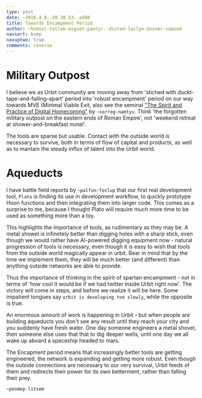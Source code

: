 ```yaml
---
type: post
date: ~2018.4.8..08.30.53..ad90
title: Towards Encampment Period
author: ~hodsel-talleb-migset-pantyr--disted-laclyn-dozner-samzod
navsort: bump
navuptwo: true
comments: reverse
---
```



# Military Outpost

I believe we as Urbit community are moving away from 'stiched with duckt-tape-and-falling-apart' period into 'robust encampment' period on our way towards MVE (Minimal Viable Exit, also see the seminal ["The Spirit and Practice of Digital Homecoming"](https://fora.urbit.org/posts/~2018.3.22..19.46.35..3499~/) by `~sorreg-namtyv`. Think 'the forgotten military outpost on the eastern ends of Roman Empire', not 'weekend retreat at shower-and-breakfast motel'.

The tools are sparse but usable. Contact with the outside world is necessary to survive, both in terms of flow of capital and products, as well as to mantain the steady influx of talent into the Urbit world. 

# Aqueducts

I have battle field reports by `~palfun-foslup` that our first real development tool, `Plato` is finding its use in development workflow, to quickly prototype Hoon functions and then integrating them into larger code. This comes as a surprise to me, because I thought Plato will require much more time to be used as something more than a toy. 

This highlights the importance of tools, as rudimentary as they may be. A metal showel is infinetely better 
than digging holes with a sharp stick, even though we would rather have AI-powered digging equipment now - natural progression of tools is necessary, even though it is easy to wish that tools from the outside world magically appear in urbit. Bear in mind that by the time we implement them, they will be much better (and different) than anything outside networks are able to provide.

Thus the importance of thinking in the spirit of spartan encampment - not in terms of 'how cool it would be if we had twitter inside Urbit right now'. The victory will come in steps, and before we realize it will be here. 
Some impatient tongues say `urbit is developing too slowly`, while the opposite is true. 

An enormous amount of work is happening in Urbit - but when people are building aqueducts you don't see any result until they reach your city and you suddenly have fresh water.
One day someone engineers a metal shovel, then someone else uses that that to dig deeper wells, until one day we all wake up aboard a spaceship headed to mars.

The Encapment period means that increasingly better tools are getting engineered, the network is expanding and getting more robust. Even though the outside connections are necessary to our very survival, Urbit feeds of them and redirects their power for its own betterment, rather than falling their prey.

`~ponmep-litsem`